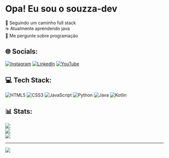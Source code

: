 # Opa! Eu sou o souzza-dev
🔭 Seguindo um caminho full stack<br>☕ Atualmente aprendendo java<br>💬 Me pergunte sobre programação


## 🌐 Socials:
[![Instagram](https://img.shields.io/badge/Instagram-%23E4405F.svg?logo=Instagram&logoColor=white)](https://instagram.com/souzza-sn)
<a href="https://linkedin.com/in/Vitor Souza">![LinkedIn](https://img.shields.io/badge/LinkedIn-%230077B5.svg?logo=linkedin&logoColor=white)</a>
[![YouTube](https://img.shields.io/badge/YouTube-%23FF0000.svg?logo=YouTube&logoColor=white)](https://youtube.com/@SouzaDevv) 

## 💻 Tech Stack:
![HTML5](https://img.shields.io/badge/html5-%23E34F26.svg?style=for-the-badge&logo=html5&logoColor=white)
![CSS3](https://img.shields.io/badge/css3-%231572B6.svg?style=for-the-badge&logo=css3&logoColor=white)
![JavaScript](https://img.shields.io/badge/javascript-%23323330.svg?style=for-the-badge&logo=javascript&logoColor=%23F7DF1E)
![Python](https://img.shields.io/badge/python-3670A0?style=for-the-badge&logo=python&logoColor=ffdd54)
![Java](https://img.shields.io/badge/java-%23ED8B00.svg?style=for-the-badge&logo=openjdk&logoColor=white) ![Kotlin](https://img.shields.io/badge/kotlin-%237F52FF.svg?style=for-the-badge&logo=kotlin&logoColor=white) 
## 📊 Stats:
![](https://github-readme-stats.vercel.app/api?username=souzza-dev&theme=tokyonight&hide_border=false&include_all_commits=true&count_private=false)<br/>
![](https://nirzak-streak-stats.vercel.app/?user=souzza-dev&theme=tokyonight&hide_border=false)<br/>
![](https://github-readme-stats.vercel.app/api/top-langs/?username=souzza-dev&theme=tokyonight&hide_border=false&include_all_commits=true&count_private=false&layout=compact)

---
[![](https://visitcount.itsvg.in/api?id=souzza-dev&icon=0&color=0)](https://visitcount.itsvg.in)

<!-- Proudly created with GPRM ( https://gprm.itsvg.in ) -->
